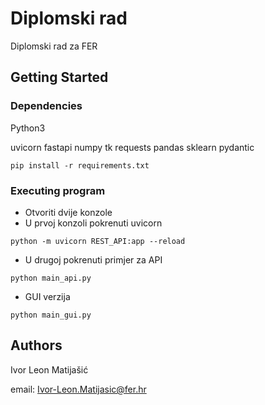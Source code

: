 # Diplomski rad

Diplomski rad za FER

## Getting Started

### Dependencies

Python3

uvicorn
fastapi
numpy
tk
requests
pandas
sklearn
pydantic

```
pip install -r requirements.txt
```

### Executing program

* Otvoriti dvije konzole
* U prvoj konzoli pokrenuti uvicorn
```
python -m uvicorn REST_API:app --reload
```
* U drugoj pokrenuti primjer za API
```
python main_api.py
```
* GUI verzija
```
python main_gui.py
```

## Authors

Ivor Leon Matijašić

email: Ivor-Leon.Matijasic@fer.hr




